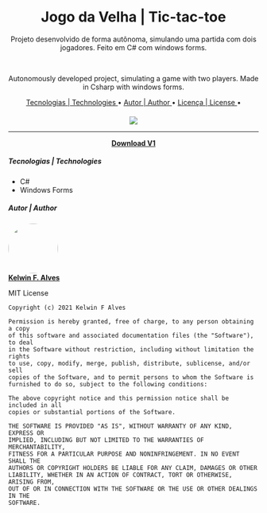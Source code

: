 <h1 align="center">Jogo da Velha | Tic-tac-toe </h1>

<p align="center"> Projeto desenvolvido de forma autônoma, simulando uma partida com dois jogadores. Feito em C# com windows forms. </p>
<br>
<p align="center"> Autonomously developed project, simulating a game with two players. Made in Csharp with windows forms. </p>

<p align="center">
 <a href="#tecnologias"> Tecnologias | Technologies </a> • 
 <a href="#autor"> Autor | Author </a> •
 <a href="#licenc-a"> Licença | License </a> •
</p>

<h4 align="center"> 
 <img src="https://img.shields.io/static/v1?label=status&message=In+Update&color=7159c1&style=for-the-badge&logo=ghost"/>
 <hr>
	<a href="https://mega.nz/folder/IzIh2BhB#Vyp14JEJTUJUBjNyGwnkyg" target="_blank"> Download V1 </a>
</h4>

<div id="tecnologias">
	<h5> Tecnologias | Technologies </h5>
	<ul>
	  <li> C# </li>
	  <li> Windows Forms </li>
	</ul>
</div>

<div id="autor">
	<h5> Autor | Author </h5>
	<p>
	 <a href="https://www.linkedin.com/in/kelwin-frederik-alves/" target="_blank">
 	  <img style="border-radius: 50%;" src="https://avatars.githubusercontent.com/u/53789668" width="100px;" alt=""/>
 	  <br />
 	  <b>Kelwin F. Alves</b>
	 </a>
	</p>
</div>

<div id="licenc-a">
 <p>
	MIT License
	 
	Copyright (c) 2021 Kelwin F Alves

	Permission is hereby granted, free of charge, to any person obtaining a copy
	of this software and associated documentation files (the "Software"), to deal
	in the Software without restriction, including without limitation the rights
	to use, copy, modify, merge, publish, distribute, sublicense, and/or sell
	copies of the Software, and to permit persons to whom the Software is
	furnished to do so, subject to the following conditions:

	The above copyright notice and this permission notice shall be included in all
	copies or substantial portions of the Software.

	THE SOFTWARE IS PROVIDED "AS IS", WITHOUT WARRANTY OF ANY KIND, EXPRESS OR
	IMPLIED, INCLUDING BUT NOT LIMITED TO THE WARRANTIES OF MERCHANTABILITY,
	FITNESS FOR A PARTICULAR PURPOSE AND NONINFRINGEMENT. IN NO EVENT SHALL THE
	AUTHORS OR COPYRIGHT HOLDERS BE LIABLE FOR ANY CLAIM, DAMAGES OR OTHER
	LIABILITY, WHETHER IN AN ACTION OF CONTRACT, TORT OR OTHERWISE, ARISING FROM,
	OUT OF OR IN CONNECTION WITH THE SOFTWARE OR THE USE OR OTHER DEALINGS IN THE
	SOFTWARE.
 </p>
</div>
